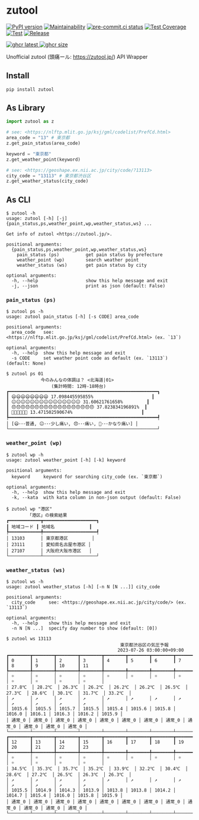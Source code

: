 # zutool

[![PyPI version](
  <https://badge.fury.io/py/zutool.svg>
  )](
  <https://badge.fury.io/py/zutool>
) [![Maintainability](
  <https://api.codeclimate.com/v1/badges/b999c03e104b0629e426/maintainability>
  )](
  <https://codeclimate.com/github/eggplants/zutool/maintainability>
) [![pre-commit.ci status](
  <https://results.pre-commit.ci/badge/github/eggplants/zutool/master.svg>
  )](
  <https://results.pre-commit.ci/latest/github/eggplants/zutool/master>
) [![Test Coverage](
  <https://api.codeclimate.com/v1/badges/b999c03e104b0629e426/test_coverage>
  )](
  <https://codeclimate.com/github/eggplants/zutool/test_coverage>
) [![Test](
  <https://github.com/eggplants/zutool/actions/workflows/test.yml/badge.svg>
  )](
  <https://github.com/eggplants/zutool/actions/workflows/test.yml>
) [![Release](
  <https://github.com/eggplants/zutool/actions/workflows/release.yml/badge.svg>
  )](
  <https://github.com/eggplants/zutool/actions/workflows/release.yml>
)

[![ghcr latest](
  <https://ghcr-badge.deta.dev/eggplants/zutool/latest_tag?trim=major&label=latest>
 ) ![ghcr size](
  <https://ghcr-badge.deta.dev/eggplants/zutool/size>
)](
  <https://github.com/eggplants/zutool/pkgs/container/zutool>
)

Unofficial zutool (頭痛ール: <https://zutool.jp/>) API Wrapper

## Install

```bash
pip install zutool
```

## As Library

```python
import zutool as z

# see: <https://nlftp.mlit.go.jp/ksj/gml/codelist/PrefCd.html>
area_code = "13" # 東京都
z.get_pain_status(area_code)

keyword = "東京都"
z.get_weather_point(keyword)

# see: <https://geoshape.ex.nii.ac.jp/city/code/?13113>
city_code = "13113" # 東京都渋谷区
z.get_weather_status(city_code)
```

## As CLI

```shellsession
$ zutool -h
usage: zutool [-h] [-j] {pain_status,ps,weather_point,wp,weather_status,ws} ...

Get info of zutool <https://zutool.jp/>.

positional arguments:
  {pain_status,ps,weather_point,wp,weather_status,ws}
    pain_status (ps)          get pain status by prefecture
    weather_point (wp)        search weather point
    weather_status (ws)       get pain status by city

optional arguments:
  -h, --help                  show this help message and exit
  -j, --json                  print as json (default: False)
```

### `pain_status (ps)`

```shellsession
$ zutool ps -h
usage: zutool pain_status [-h] [-s CODE] area_code

positional arguments:
  area_code   see: <https://nlftp.mlit.go.jp/ksj/gml/codelist/PrefCd.html> (ex. `13`)

optional arguments:
  -h, --help  show this help message and exit
  -s CODE     set weather point code as default (ex. `13113`) (default: None)
```

```shellsession
$ zutool ps 01
             今のみんなの体調は？ <北海道|01>
                 (集計時間: 12時-18時台)
┏━━━━━━━━━━━━━━━━━━━━━━━━━━━━━━━━━━━━━━━━━━━━━━━━━━━━━━━━┓
┃ 😃😃😃😃😃😃😃😃 17.098445595855%                      ┃
┃ 😐😐😐😐😐😐😐😐😐😐😐😐😐😐😐 31.60621761658%         ┃
┃ 😞😞😞😞😞😞😞😞😞😞😞😞😞😞😞😞😞😞 37.823834196891%  ┃
┃ 🤯🤯🤯🤯🤯🤯 13.471502590674%                          ┃
┡━━━━━━━━━━━━━━━━━━━━━━━━━━━━━━━━━━━━━━━━━━━━━━━━━━━━━━━━┩
│ [😃･･･普通, 😐･･･少し痛い, 😞･･･痛い, 🤯･･･かなり痛い] │
└────────────────────────────────────────────────────────┘
```

### `weather_point (wp)`

```shellsession
$ zutool wp -h
usage: zutool weather_point [-h] [-k] keyword

positional arguments:
  keyword     keyword for searching city_code (ex. `東京都`)

optional arguments:
  -h, --help  show this help message and exit
  -k, --kata  with kata column in non-json output (default: False)
```

```shellsession
$ zutool wp "港区"
        「港区」の検索結果
┏━━━━━━━━━━━━┳━━━━━━━━━━━━━━━━━━━━┓
┃ 地域コード ┃ 地域名             ┃
┡━━━━━━━━━━━━╇━━━━━━━━━━━━━━━━━━━━┩
│ 13103      │ 東京都港区         │
│ 23111      │ 愛知県名古屋市港区 │
│ 27107      │ 大阪府大阪市港区   │
└────────────┴────────────────────┘
```

### `weather_status (ws)`

```shellsession
$ zutool ws -h
usage: zutool weather_status [-h] [-n N [N ...]] city_code

positional arguments:
  city_code     see: <https://geoshape.ex.nii.ac.jp/city/code/> (ex. `13113`)

optional arguments:
  -h, --help    show this help message and exit
  -n N [N ...]  specify day number to show (default: [0])
```

```shellsession
$ zutool ws 13113
                                           東京都渋谷区の気圧予報
                                          2023-07-26 03:00:00+09:00
┏━━━━━━━━┳━━━━━━━━┳━━━━━━━━┳━━━━━━━━┳━━━━━━━━┳━━━━━━━━┳━━━━━━━━┳━━━━━━━━┳━━━━━━━━┳━━━━━━━━┳━━━━━━━━┳━━━━━━━━┓
┃ 0      ┃ 1      ┃ 2      ┃ 3      ┃ 4      ┃ 5      ┃ 6      ┃ 7      ┃ 8      ┃ 9      ┃ 10     ┃ 11     ┃
┡━━━━━━━━╇━━━━━━━━╇━━━━━━━━╇━━━━━━━━╇━━━━━━━━╇━━━━━━━━╇━━━━━━━━╇━━━━━━━━╇━━━━━━━━╇━━━━━━━━╇━━━━━━━━╇━━━━━━━━┩
│ ☼      │ ☼      │ ☼      │ ☼      │ ☼      │ ☼      │ ☼      │ ☼      │ ☼      │ ☼      │ ☼      │ ☼      │
│ 27.8℃  │ 28.2℃  │ 26.3℃  │ 26.2℃  │ 26.2℃  │ 26.2℃  │ 26.5℃  │ 27.3℃  │ 28.6℃  │ 30.1℃  │ 31.7℃  │ 33.2℃  │
│ ↗      │ ↗      │ ↗      │ ↗      │ ↗      │ ↗      │ ↗      │ ↗      │ ↗      │ ↗      │ ↗      │ ↗      │
│ 1015.6 │ 1015.5 │ 1015.7 │ 1015.5 │ 1015.4 │ 1015.6 │ 1015.8 │ 1016.0 │ 1016.1 │ 1016.3 │ 1016.2 │ 1015.9 │
│ 通常_0 │ 通常_0 │ 通常_0 │ 通常_0 │ 通常_0 │ 通常_0 │ 通常_0 │ 通常_0 │ 通常_0 │ 通常_0 │ 通常_0 │ 通常_0 │
└────────┴────────┴────────┴────────┴────────┴────────┴────────┴────────┴────────┴────────┴────────┴────────┘
┏━━━━━━━━┳━━━━━━━━┳━━━━━━━━┳━━━━━━━━┳━━━━━━━━┳━━━━━━━━┳━━━━━━━━┳━━━━━━━━┳━━━━━━━━┳━━━━━━━━┳━━━━━━━━┳━━━━━━━━┓
┃ 12     ┃ 13     ┃ 14     ┃ 15     ┃ 16     ┃ 17     ┃ 18     ┃ 19     ┃ 20     ┃ 21     ┃ 22     ┃ 23     ┃
┡━━━━━━━━╇━━━━━━━━╇━━━━━━━━╇━━━━━━━━╇━━━━━━━━╇━━━━━━━━╇━━━━━━━━╇━━━━━━━━╇━━━━━━━━╇━━━━━━━━╇━━━━━━━━╇━━━━━━━━┩
│ ☼      │ ☼      │ ☼      │ ☼      │ ☼      │ ☼      │ ☼      │ ☼      │ ☼      │ ☼      │ ☼      │ ☼      │
│ 34.5℃  │ 35.3℃  │ 35.7℃  │ 35.2℃  │ 33.9℃  │ 32.2℃  │ 30.4℃  │ 28.6℃  │ 27.2℃  │ 26.5℃  │ 26.3℃  │ 26.3℃  │
│ ↗      │ ↗      │ ↗      │ ↗      │ ↗      │ ↗      │ ↗      │ ↗      │ ↗      │ ↗      │ ↗      │ ↗      │
│ 1015.5 │ 1014.9 │ 1014.3 │ 1013.9 │ 1013.8 │ 1013.8 │ 1014.2 │ 1014.7 │ 1015.4 │ 1016.0 │ 1015.8 │ 1015.9 │
│ 通常_0 │ 通常_0 │ 通常_0 │ 通常_0 │ 通常_0 │ 通常_0 │ 通常_0 │ 通常_0 │ 通常_0 │ 通常_0 │ 通常_0 │ 通常_0 │
└────────┴────────┴────────┴────────┴────────┴────────┴────────┴────────┴────────┴────────┴────────┴────────┘
```
